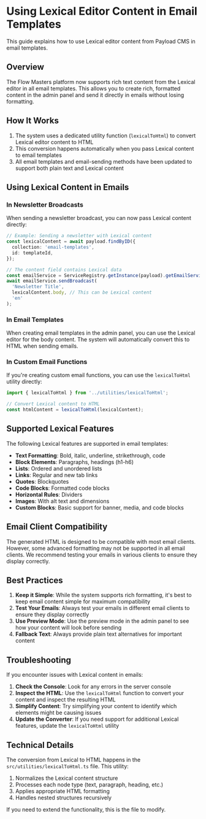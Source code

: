 # Using Lexical Editor Content in Email Templates

This guide explains how to use Lexical editor content from Payload CMS in email templates.

## Overview

The Flow Masters platform now supports rich text content from the Lexical editor in all email templates. This allows you to create rich, formatted content in the admin panel and send it directly in emails without losing formatting.

## How It Works

1. The system uses a dedicated utility function (`lexicalToHtml`) to convert Lexical editor content to HTML
2. This conversion happens automatically when you pass Lexical content to email templates
3. All email templates and email-sending methods have been updated to support both plain text and Lexical content

## Using Lexical Content in Emails

### In Newsletter Broadcasts

When sending a newsletter broadcast, you can now pass Lexical content directly:

```typescript
// Example: Sending a newsletter with Lexical content
const lexicalContent = await payload.findByID({
  collection: 'email-templates',
  id: templateId,
});

// The content field contains Lexical data
const emailService = ServiceRegistry.getInstance(payload).getEmailService();
await emailService.sendBroadcast(
  'Newsletter Title',
  lexicalContent.body, // This can be Lexical content
  'en'
);
```

### In Email Templates

When creating email templates in the admin panel, you can use the Lexical editor for the body content. The system will automatically convert this to HTML when sending emails.

### In Custom Email Functions

If you're creating custom email functions, you can use the `lexicalToHtml` utility directly:

```typescript
import { lexicalToHtml } from '../utilities/lexicalToHtml';

// Convert Lexical content to HTML
const htmlContent = lexicalToHtml(lexicalContent);
```

## Supported Lexical Features

The following Lexical features are supported in email templates:

- **Text Formatting**: Bold, italic, underline, strikethrough, code
- **Block Elements**: Paragraphs, headings (h1-h6)
- **Lists**: Ordered and unordered lists
- **Links**: Regular and new tab links
- **Quotes**: Blockquotes
- **Code Blocks**: Formatted code blocks
- **Horizontal Rules**: Dividers
- **Images**: With alt text and dimensions
- **Custom Blocks**: Basic support for banner, media, and code blocks

## Email Client Compatibility

The generated HTML is designed to be compatible with most email clients. However, some advanced formatting may not be supported in all email clients. We recommend testing your emails in various clients to ensure they display correctly.

## Best Practices

1. **Keep it Simple**: While the system supports rich formatting, it's best to keep email content simple for maximum compatibility
2. **Test Your Emails**: Always test your emails in different email clients to ensure they display correctly
3. **Use Preview Mode**: Use the preview mode in the admin panel to see how your content will look before sending
4. **Fallback Text**: Always provide plain text alternatives for important content

## Troubleshooting

If you encounter issues with Lexical content in emails:

1. **Check the Console**: Look for any errors in the server console
2. **Inspect the HTML**: Use the `lexicalToHtml` function to convert your content and inspect the resulting HTML
3. **Simplify Content**: Try simplifying your content to identify which elements might be causing issues
4. **Update the Converter**: If you need support for additional Lexical features, update the `lexicalToHtml` utility

## Technical Details

The conversion from Lexical to HTML happens in the `src/utilities/lexicalToHtml.ts` file. This utility:

1. Normalizes the Lexical content structure
2. Processes each node type (text, paragraph, heading, etc.)
3. Applies appropriate HTML formatting
4. Handles nested structures recursively

If you need to extend the functionality, this is the file to modify.
